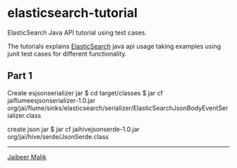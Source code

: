 elasticsearch-tutorial
======================

ElasticSearch Java API tutorial using test cases.

The tutorials explains [ElasticSearch](http://www.elasticsearch.org) java api usage taking examples using junit test cases for different functionality.

Part 1
------------
 
Create esjsonserializer jar
$ cd target/classes
$ jar cf jaiflumeesjsonserializer-1.0.jar org/jai/flume/sinks/elasticsearch/serializer/ElasticSearchJsonBodyEventSerializer.class


create json jar
$ jar cf jaihivejsonserde-1.0.jar org/jai/hive/serde/JsonSerde.class

-----

[Jaibeer Malik](http://jaibeermalik.wordpress.com/category/tech-stuff/elasticsearch/)